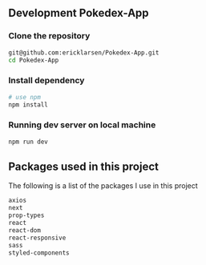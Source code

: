 ## Development Pokedex-App

### Clone the repository

```sh
git@github.com:ericklarsen/Pokedex-App.git
cd Pokedex-App
```

### Install dependency

```sh
# use npm
npm install
```

### Running dev server on local machine

```sh
npm run dev
```

## Packages used in this project

The following is a list of the packages I use in this project

```sh
axios
next
prop-types
react
react-dom
react-responsive
sass
styled-components
```
